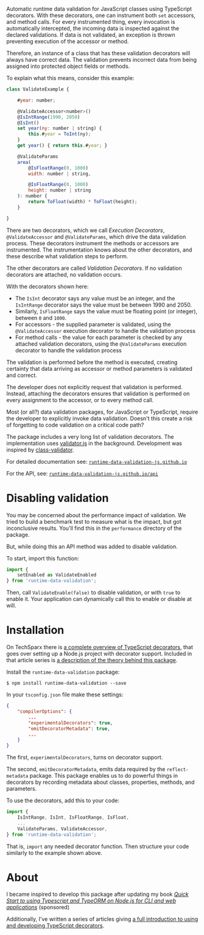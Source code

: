 
Automatic runtime data validation for JavaScript classes using TypeScript decorators.  With these decorators, one can instrument both `set` accessors, and method calls.  For every instrumented thing, every invocation is automatically intercepted, the incoming data is inspected against the declared validations.  If data is not validated, an exception is thrown preventing execution of the accessor or method.

Therefore, an instance of a class that has these validation decorators will always have correct data.  The validation prevents incorrect data from being assigned into protected object fields or methods.

To explain what this means, consider this example:

```js
class ValidateExample {

    #year: number;

    @ValidateAccessor<number>()
    @IsIntRange(1990, 2050)
    @IsInt()
    set year(ny: number | string) {
        this.#year = ToInt(ny);
    }
    get year() { return this.#year; }

    @ValidateParams
    area(
        @IsFloatRange(0, 1000)
        width: number | string,

        @IsFloatRange(0, 1000)
        height: number | string
    ): number {
        return ToFloat(width) * ToFloat(height);
    }

}
```

There are two decorators, which we call _Execution Decorators_, `@ValidateAccessor` and `@ValidateParams`, which drive the data validation process.  These decorators instrument the methods or accessors are instrumented.  The instrumentation knows about the other decorators, and these describe what validation steps to perform.

The other decorators are called _Validation Decorators_.  If no validation decorators are attached, no validation occurs.

With the decorators shown here:

* The `IsInt` decorator says any value must be an integer, and the `IsIntRange` decorator says the value must be between 1990 and 2050.
* Similarly, `IsFloatRange` says the value must be floating point (or integer), between `0` and `1000`.
* For accessors - the supplied parameter is validated, using the `@ValidateAccessor` execution decorator to handle the validation process
* For method calls - the value for each parameter is checked by any attached validation decorators, using the `@ValidateParams` execution decorator to handle the validation process

The validation is performed before the method is executed, creating certainty that data arriving as accessor or method parameters is validated and correct.

The developer does not explicitly request that validation is performed.  Instead, attaching the decorators ensures that validation is performed on every assignment to the accessor, or to every method call.

Most (or all?) data validation packages, for JavaScript or TypeScript, require the developer to explicitly invoke data validation.  Doesn't this create a risk of forgetting to code validation on a critical code path?

The package includes a very long list of validation decorators.  The implementation uses [validator.js](https://www.npmjs.com/package/validator) in the background.  Development was inspired by [class-validator](https://www.npmjs.com/package/class-validator).

For detailed documentation see: [`runtime-data-validation-js.github.io`](https://runtime-data-validation-js.github.io/)

For the API, see: [`runtime-data-validation-js.github.io/api`](https://runtime-data-validation-js.github.io/api/index.html)

# Disabling validation

You may be concerned about the performance impact of validation.  We tried to build a benchmark test to measure what is the impact, but got inconclusive results.  You'll find this in the `performance` directory of the package.

But, while doing this an API method was added to disable validation.

To start, import this function:

```ts
import {
    setEnabled as ValidateEnabled
} from 'runtime-data-validation';
```

Then, call `ValidateEnable(false)` to disable validation, or with `true` to enable it.  Your application can dynamically call this to enable or disable at will.

# Installation

On TechSparx there is [a complete overview of TypeScript decorators](https://techsparx.com/nodejs/typescript/decorators/introduction.html), that goes over setting up a Node.js project with decorator support.  Included in that article series is [a description of the theory behind this package](https://techsparx.com/nodejs/typescript/decorators/runtime-validation.html).

Install the `runtime-data-validation` package:

```
$ npm install runtime-data-validation --save
```

In your `tsconfig.json` file make these settings:

```json
{
    "compilerOptions": {
        ...
        "experimentalDecorators": true,
        "emitDecoratorMetadata": true,
        ...
    }
}
```

The first, `experimentalDecorators`, turns on decorator support.

The second, `emitDecoratorMetadata`, emits data required by the `reflect-metadata` package.  This package enables us to do powerful things in decorators by recording metadata about classes, properties, methods, and parameters.

To use the decorators, add this to your code:

```js
import {
    IsIntRange, IsInt, IsFloatRange, IsFloat,
    ...
    ValidateParams, ValidateAccessor,
} from 'runtime-data-validation';
```

That is, `import` any needed decorator function.  Then structure your code similarly to the example shown above.

# About

I became inspired to develop this package after updating my book [_Quick Start to using Typescript and TypeORM on Node.js for CLI and web applications_](https://amzn.to/35bSWMA) (sponsored)

Additionally, I've written a series of articles giving [a full introduction to using and developing TypeScript decorators](https://javascript.plainenglish.io/deep-introduction-to-using-and-implementing-typescript-decorators-a9e876ad0d43).
